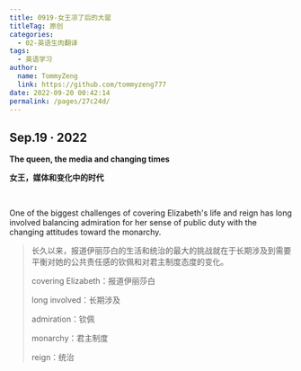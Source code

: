 ```yaml
---
title: 0919-女王凉了后的大罂
titleTag: 原创
categories: 
  - 02-英语生肉翻译
tags: 
  - 英语学习
author: 
  name: TommyZeng
  link: https://github.com/tommyzeng777
date: 2022-09-20 00:42:14
permalink: /pages/27c24d/
---
```


## Sep.19 · 2022
**The queen, the media and changing times**

**女王，媒体和变化中的时代**

<br>

One of the biggest challenges of covering Elizabeth's life and reign has long involved balancing admiration for her sense of public duty with the changing attitudes toward the monarchy.<!-- more -->
>长久以来，报道伊丽莎白的生活和统治的最大的挑战就在于长期涉及到需要平衡对她的公共责任感的钦佩和对君主制度态度的变化。
>
>covering Elizabeth：报道伊丽莎白
>
>long involved：长期涉及
>
>admiration：钦佩
>
>monarchy：君主制度
>
>reign：统治